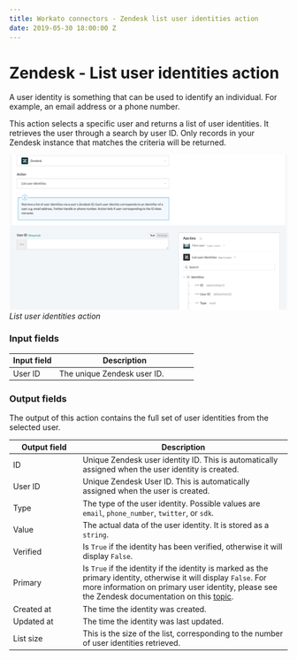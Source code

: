 ```yaml
---
title: Workato connectors - Zendesk list user identities action
date: 2019-05-30 18:00:00 Z
---
```


# Zendesk - List user identities action

A user identity is something that can be used to identify an individual. For example, an email address or a phone number.

This action selects a specific user and returns a list of user identities. It retrieves the user through a search by user ID. Only records in your Zendesk instance that matches the criteria will be returned.

![List user identities action](/assets/images/connectors/zendesk/list-user-identities-action.png)
*List user identities action*

### Input fields

<table class="unchanged rich-diff-level-one">
  <thead>
    <tr>
        <th width='25%'>Input field</th>
        <th>Description</th>
    </tr>
  </thead>
  <tbody>
    <tr>
      <td>User ID</a></td>
      <td>
        The unique Zendesk user ID.
      </td>
    </tr>
  </tbody>
</table>

### Output fields

The output of this action contains the full set of user identities from the selected user.

<table class="unchanged rich-diff-level-one">
  <thead>
    <tr>
        <th width='25%'>Output field</th>
        <th>Description</th>
    </tr>
  </thead>
  <tbody>
    <tr>
      <td>ID</td>
      <td>
        Unique Zendesk user identity ID. This is automatically assigned when the user identity is created.
      </td>
    </tr>
    <tr>
      <td>User ID</td>
      <td>
        Unique Zendesk User ID. This is automatically assigned when the user is created.
      </td>
    </tr>
    <tr>
      <td>Type</td>
      <td>
        The type of the user identity. Possible values are <code>email</code>, <code>phone_number</code>, <code>twitter</code>, or <code>sdk</code>.
      </td>
    </tr>
    <tr>
      <td>Value</td>
      <td>
        The actual data of the user identity. It is stored as a <code>string</code>.
      </td>
    </tr>
    <tr>
      <td>Verified</td>
      <td>
        Is <code>True</code> if the identity has been verified, otherwise it will display <code>False</code>.
      </td>
    </tr>
    <tr>
      <td>Primary</td>
      <td>
        Is <code>True</code> if the identity if the identity is marked as the primary identity, otherwise it will display <code>False</code>. For more information on primary user identity, please see the Zendesk documentation on this <a href="https://developer.zendesk.com/rest_api/docs/support/user_identities#make-identity-primary">topic</a>.
      </td>
    </tr>
    <tr>
      <td>Created at</td>
      <td>
        The time the identity was created.
      </td>
    </tr>
    <tr>
      <td>Updated at</td>
      <td>
        The time the identity was last updated.
      </td>
    </tr>
    <tr>
      <td>List size</td>
      <td>
        This is the size of the list, corresponding to the number of user identities retrieved.
      </td>
    </tr>
  </tbody>
</table>
